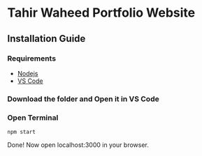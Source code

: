# Tahir Waheed Portfolio Website

## Installation Guide

### Requirements

- [Nodejs](https://nodejs.org/en/download)
- [VS Code](https://code.visualstudio.com/Download)

### Download the folder and Open it in VS Code

### Open Terminal

```shell
npm start
```

Done! Now open localhost:3000 in your browser.

